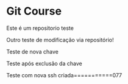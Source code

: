 # Git Course

Este é um repositorio teste 

Outro teste de modificação via repositório!

Teste de nova chave

Teste após exclusão da chave

Teste com nova ssh criada===========077
